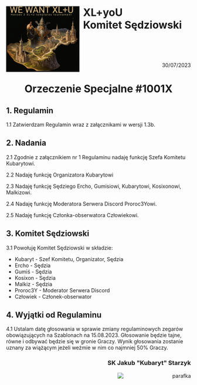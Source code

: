 # <img src="https://github.com/KubarytTournaments/XL-plus-U/blob/stuff/xl%2Bu_logo.png" alt="xl+u_logo" style="height: auto; width:200px; float:left; margin-right: 10px"/>XL+yoU <br> Komitet Sędziowski
<br/>
<br/>
<br/>

<p align="right">30/07/2023</p>

<h1 align="center">Orzeczenie Specjalne #1001X</h1>

## 1. Regulamin

1.1 Zatwierdzam Regulamin wraz z załącznikami w wersji 1.3b.

## 2. Nadania
  
2.1 Zgodnie z załącznikiem nr 1 Regulaminu nadaję funkcję Szefa Komitetu Kubarytowi.

2.2 Nadaję funkcję Organizatora Kubarytowi

2.3 Nadaję funkcję Sędziego Ercho, Gumisiowi, Kubarytowi, Kosixonowi, Malkizowi.

2.4 Nadaję funkcję Moderatora Serwera Discord Proroc3Yowi.

2.5 Nadaję funkcję Członka-obserwatora Człowiekowi.

## 3. Komitet Sędziowski

3.1 Powołuję Komitet Sędziowski w składzie:
  - Kubaryt - Szef Komitetu, Organizator, Sędzia
  - Ercho - Sędzia
  - Gumiś - Sędzia
  - Kosixon - Sędzia
  - Malkiz - Sędzia
  - Proroc3Y - Moderator Serwera Discord
  - Człowiek - Członek-obserwator

## 4. Wyjątki od Regulaminu

4.1 Ustalam datę głosowania w sprawie zmiany regulaminowych zegarów obowiązujących na Szablonach na 15.08.2023. Głosowanie będzie tajne, równe i odbywać będzie się w gronie Graczy. Wynik głosowania zostanie uznany za wiążącym jeżeli weźmie w nim co najmniej 50% Graczy.

### <p align="right">SK Jakub "Kubaryt" Starzyk</p>
<div align="right"><img src="https://cdn.discordapp.com/attachments/1022538414328913930/1114662064808542288/parafka.png" alt="parafka" style="height: auto; width:200px; float:right;"/></div>
